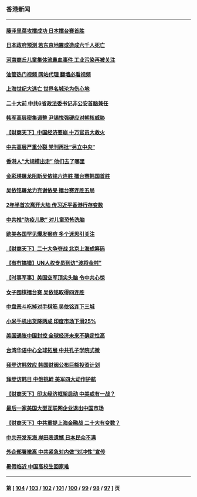 ### 香港新闻
---
#### [藤泽里菜攻擂成功 日本擂台赛首胜](../../pages/ncid1349362/n13747510.md?05290845) 
#### [日本政府预测 若东京地震或造成六千人死亡](../../pages/ncid1349362/n13747146.md?05290845) 
#### [河南商丘儿童集体流鼻血事件 工业污染再被关注](../../pages/ncid1349362/n13747065.md?05290845) 
#### [油管热门视频 网站代理 翻墙必看视频](http://209.222.30.114:81/youtube.html?05290845)
#### [上海世纪大逃亡 世界名城沦为伤心地](../../pages/ncid1349362/n13747294.md?05290845) 
#### [二十大前 中共6省政法委书记非公安首脑兼任](../../pages/ncid1349362/n13747269.md?05290845) 
#### [韩军高层密集调整 尹锡悦强硬应对朝核威胁](../../pages/ncid1349362/n13747246.md?05290845) 
#### [【财商天下】中国经济要崩 十万官员大救火](../../pages/ncid1349362/n13746961.md?05290845) 
#### [中共高层严重分裂 党刊再批“另立中央”](../../pages/ncid1349362/n13747012.md?05290845) 
#### [香港人“大规模出走” 他们去了哪里](../../pages/ncid1349362/n13746849.md?05290845) 
#### [金彩瑛屠龙阻断吴依铭六连胜 擂台赛韩国首胜](../../pages/ncid1349362/n13746947.md?05290845) 
#### [吴依铭屠龙力克谢依旻 擂台赛连胜五局](../../pages/ncid1349362/n13746939.md?05290845) 
#### [2年半首次离开大陆 传习近平香港行存变数](../../pages/ncid1349362/n13746876.md?05290845) 
#### [中共推“防疫儿歌” 对儿童恐怖洗脑](../../pages/ncid1349362/n13746244.md?05290845) 
#### [欧美各国罕见爆发猴痘 多个迷思引关注](../../pages/ncid1349362/n13746210.md?05290845) 
#### [【财商天下】二十大争夺战 北京上海成筹码](../../pages/ncid1349362/n13746129.md?05290845) 
#### [【有冇搞错】UN人权专员到访“波将金村”](../../pages/ncid1349362/n13745359.md?05290845) 
#### [【时事军事】美国空军顶尖头脑 令中共心惊](../../pages/ncid1349362/n13745220.md?05290845) 
#### [女子围棋擂台赛 吴依铭取得四连胜](../../pages/ncid1349362/n13745871.md?05290845) 
#### [中盘恶斗吃掉对手棋筋 吴依铭连下三城](../../pages/ncid1349362/n13745589.md?05290845) 
#### [小米手机出货降两成 印度市场下滑25%](../../pages/ncid1349362/n13745576.md?05290845) 
#### [美国通胀中国封控 全球经济未来不确定性高](../../pages/ncid1349362/n13745529.md?05290845) 
#### [台湾华语中心全球拓展 中共孔子学院式微](../../pages/ncid1349362/n13745484.md?05290845) 
#### [拜登访韩效应 韩国财阀公布巨额投资计划](../../pages/ncid1349362/n13745453.md?05290845) 
#### [拜登访韩日 中俄挑衅 美军四大动作护航](../../pages/ncid1349362/n13745423.md?05290845) 
#### [【财商天下】印太经济框架启动 中美或有一战？](../../pages/ncid1349362/n13745214.md?05290845) 
#### [最后一家美国大型互联网企业退出中国市场](../../pages/ncid1349362/n13744579.md?05290845) 
#### [【财商天下】中共重提上海金融战 二十大有变数？](../../pages/ncid1349362/n13744442.md?05290845) 
#### [中共开发东海 岸田表遗憾 日本民众不满](../../pages/ncid1349362/n13744421.md?05290845) 
#### [外企部署撤离 中共紧急对内做“对冲性”宣传](../../pages/ncid1349362/n13743948.md?05290845) 
#### [暑假临近 中国高校生回家难](../../pages/ncid1349362/n13743940.md?05290845) 

---
#### 第 [ [104](./104.md?05290845) / [103](./103.md?05290845) / [102](./102.md?05290845) / [101](./101.md?05290845) / [100](./100.md?05290845) / [99](./99.md?05290845) / [98](./98.md?05290845) / [97](./97.md?05290845) ] 页

